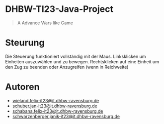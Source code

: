 # DHBW-TI23-Java-Project

> A Advance Wars like Game

# Steurung

Die Steuerung funktioniert vollständig mit der Maus.
Linksklicken um Einheiten auszuwählen und zu bewegen.
Rechtsklicken auf eine Einheit um den Zug zu beenden oder Anzugreifen (wenn in Reichweite)

# Autoren
- wieland.felix-it23@it.dhbw-ravensburg.de
- schuber.jan-it23@it.dhbw-ravensburg.de
- schabana.felix-it23@it.dhbw-ravensburg.de
- schwarzenberger.janik-it23@it.dhbw-ravensburg.de


